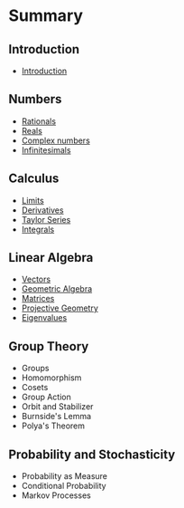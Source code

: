 # Summary

## Introduction

* [Introduction](README.md)

## Numbers

* [Rationals](numbers/rationals.md)
* [Reals](numbers/reals.md)
* [Complex numbers](numbers/complex-numbers.md)
* [Infinitesimals](numbers/infinitesimals.md)

## Calculus

* [Limits](calculus/limits.md)
* [Derivatives](calculus/derivatives.md)
* [Taylor Series](calculus/taylor-series.md)
* [Integrals](calculus/integrals.md)

## Linear Algebra

* [Vectors](linear-algebra/vectors.md)
* [Geometric Algebra](linear-algebra/geometric-algebra.md)
* [Matrices](linear-algebra/matrices.md)
* [Projective Geometry](linear-algebra/projective-geometry.md)
* [Eigenvalues](linear-algebra/eigenvalues.md)

## Group Theory

* Groups
* Homomorphism
* Cosets
* Group Action
* Orbit and Stabilizer
* Burnside's Lemma
* Polya's Theorem

## Probability and Stochasticity

* Probability as Measure
* Conditional Probability
* Markov Processes

